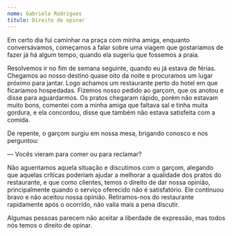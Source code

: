 ```yaml
---
nome: Gabriela Rodrigues
titulo: Direito de opinar
---
```


Em certo dia fui caminhar na praça com minha amiga, enquanto conversávamos, começamos a falar sobre uma viagem que gostaríamos de fazer já há algum tempo, quando ela sugeriu que fossemos a praia.

Resolvemos ir no fim de semana seguinte, quando eu já estava de férias. Chegamos ao nosso destino quase oito da noite e procuramos um lugar próximo para jantar. Logo achamos um restaurante perto do hotel em que ficaríamos hospedadas. Fizemos nosso pedido ao garçom, que os anotou e disse para aguardarmos. Os pratos chegaram rápido, porém não estavam muito bons, comentei com a minha amiga que faltava sal e tinha muita gordura, e ela concordou, disse que também não estava satisfeita com a comida.

De repente, o garçom surgiu em nossa mesa, brigando conosco e nos perguntou:

— Vocês vieram para comer ou para reclamar?

Não aguentamos aquela situação e discutimos com o garçom, alegando que aquelas críticas poderiam ajudar a melhorar a qualidade dos pratos do restaurante, e que como clientes, temos o direito de dar nossa opinião, principalmente quando o serviço oferecido não é satisfatório. Ele continuou bravo e não aceitou nossa opinião. Retiramos-nos do restaurante rapidamente após o ocorrido, não valia mais a pena discutir.

Algumas pessoas parecem não aceitar a liberdade de expressão, mas todos nós temos o direito de opinar.
